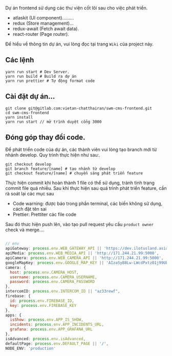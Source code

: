 Dự án frontend sử dụng các thư viện cốt lõi sau cho việc phát triển.

* atlaskit (UI component).........
* redux (Store management)...
* redux-await (Fetch await data).
* react-router (Page router).

Để hiểu về thông tin dự án, vui lòng đọc tại trang `Wiki` của project này.

## Các lệnh
```
yarn run start # Dev Server.
yarn run build # Build ra dự án
yarn run prettier # Tự động format code
```

## Cài đặt dự án...

```
git clone git@gitlab.com:vietan-chatthairan/swm-cms-frontend.git
cd swm-cms-frontend
yarn install
yarn run start // mở trình duyệt cổng 3000
```

## Đóng góp thay đổi code.
Để phát triển code của dự án, các thành viên vui lòng tạo branch mới từ nhánh develop.
Quy trình thực hiện như sau:.
```
git checkout develop
git branch feature/[name] # tạo nhánh từ develop
git checkout feature/[name] # chuyển sáng phát triển feature
```

Thực hiện commit khi hoàn thành 1 file có thể sử dụng, tránh tình trạng commit file quá nhiều.
Sau khi thực hiện sau quá trình phát triển feature, cần rà soát lại các mục sau

* Code warning: được báo trong phần terminal, các biến không sử dụng, cách đặt tên sai
* Prettier: Prettiter các file code

Sau đó thưc hiện push lên, vào tạo pull request yêu cầu `product owner` check và merge....

```javascript

// env
apiGateway: process.env.WEB_GATEWAY_API || 'https://dev.ilotusland.asia:5000', //http://27.74.251.0:5000
apiMedia: process.env.WEB_MEDIA_API || 'http://171.244.21.99:5000',
apiCamera: process.env.WEB_CAMERA_API || 'http://171.244.21.99:5000',
googleMapKey: process.env.GOOGLE_MAP_KEY || 'AIzaSyB8Lw-LWcdPxtz01j99UE44V9QUFw9vEO4',
camera: {
  host: process.env.CAMERA_HOST,
  username: process.env.CAMERA_USERNAME,
  password: process.env.CAMERA_PASSWORD
},
intercomID: process.env.INTERCOM_ID || "az33rewf",
firebase: {
  id: process.env.FIREBASE_ID,
  key: process.env.FIREBASE_KEY
},
apps: {
  isShow: process.env.APP_IS_SHOW,
  incidents: process.env.APP_INCIDENTS_URL,
  grafana: process.env.APP_GRAFANA_URL
},
isAdvanced: process.env.isAdvanced,
defaultPage: process.env.DEFAULT_PAGE || '/',
NODE_ENV: 'production'
```